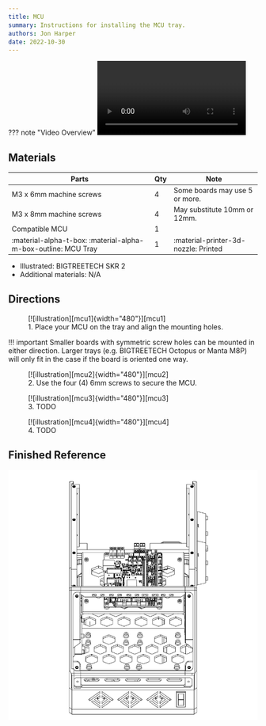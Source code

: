 ```yaml
---
title: MCU
summary: Instructions for installing the MCU tray.
authors: Jon Harper
date: 2022-10-30
---
```


??? note "Video Overview"
    ![type:video][vid_mcu]

## Materials

| Parts                     | Qty | Note                            |
|---------------------------|-----|---------------------------------|
| M3 x 6mm machine screws   | 4   | Some boards may use 5 or more.  |
| M3 x 8mm machine screws   | 4   | May substitute 10mm or 12mm.    |
| Compatible MCU            | 1   |                                 |
| :material-alpha-t-box: :material-alpha-m-box-outline: MCU Tray | 1   | :material-printer-3d-nozzle: Printed |

- Illustrated: BIGTREETECH SKR 2
- Additional materials: N/A

## Directions
                                                            
<figure markdown>
  [![illustration][mcu1]{width="480"}][mcu1]
  <figcaption>1. Place your MCU on the tray and align the mounting holes.</figcaption>
</figure>

!!! important
    Smaller boards with symmetric screw holes can be mounted in either direction. Larger trays (e.g. BIGTREETECH Octopus or Manta M8P) will only fit in the case if the board is oriented one way.

<figure markdown>
  [![illustration][mcu2]{width="480"}][mcu2]
  <figcaption>2. Use the four (4) 6mm screws to secure the MCU.</figcaption>
</figure>

<figure markdown>
  [![illustration][mcu3]{width="480"}][mcu3]
  <figcaption>3. TODO</figcaption>
</figure>

<figure markdown>
  [![illustration][mcu4]{width="480"}][mcu4]
  <figcaption>4. TODO</figcaption>
</figure>

## Finished Reference

![illustration][mcu_final]

[mcu1]: ../img/assembly/trays/mcu/mcu1.png
[mcu2]: ../img/assembly/trays/mcu/mcu2.png
[mcu3]: ../img/assembly/trays/mcu/mcu3.png
[mcu4]: ../img/assembly/trays/mcu/mcu4.png
[mcu_final]: ../img/assembly/trays/mcu/mcu_final.png
[vid_mcu]: ../video/mcu.mp4